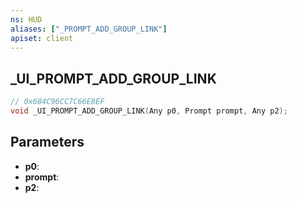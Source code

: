 ```yaml
---
ns: HUD
aliases: ["_PROMPT_ADD_GROUP_LINK"]
apiset: client
---
```

## _UI_PROMPT_ADD_GROUP_LINK

```c
// 0x684C96CC7C66E8EF
void _UI_PROMPT_ADD_GROUP_LINK(Any p0, Prompt prompt, Any p2);
```


## Parameters
* **p0**:
* **prompt**:
* **p2**: